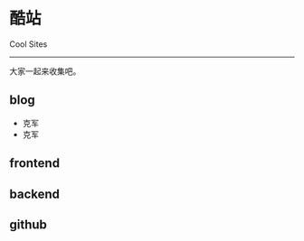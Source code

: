# 酷站

Cool Sites

----------------

大家一起来收集吧。

## blog

- 克军
- 克军

## frontend

## backend

## github